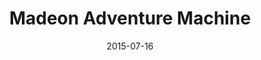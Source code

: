 ---
id: adventuremachine
layout: spotlight
collection: spotlight
type: spotlight
published: false

date: 2015-07-16
article:
  written_on: 2015-07-16
  updated_on: 2015-07-16
authors:
  - pbakaus

tags: 
- music
- promotion
scores:
  pagespeed:
      speed: 53
      ux: 90
  webpagetest:
      value: 33914
      result: http://www.webpagetest.org/result/150710_W2_CY/

title: "Madeon Adventure Machine"
link: http://www.madeon.fr/adventuremachine/
developer: ??? ???

description: "A clever promotion for Madeon's new album that is a fun drum machine."
pros: |
  The Adventure Machine is a really simple app, but it does its job quite well. By utilizing Web Audio and optionally Web Midi (yes – you can connect your own synthesizer!), the newly created loops that appear by the touch of a button sync perfectly, and the interface works well on mobile, especially when installed to homescreen.
cons: |
  Due to the precaching of all beats and loops, the load time on mobile 3G is abysmal (see WebPageTest score), ignoring gzip compression is lazy, and the touch targets are slightly too small for smaller screens.

interview:
  - question: Why the web?
    answer: |
      We wanted the project to available to as many people as possible all around the world. We also wanted as many people to interact with it as possible, so needed to remove every potential barrier to entry.
  - question: What worked really well during development?
    answer: |
      We used the Web MIDI API for the first time for this project. Interacting with a website using a MIDI instrument is an amazing feeling.
  - question: If you could have any API to improve your app, what would it be?
    answer: |
      For this web app, tbh, there are ways we could improve it, but there are already APIs we could use to help with this.
      
  - question: |
      What happened after launch?
    answer: |
      It got to #2 on the front page of reddit, and had almost half a million users within the first month. It also generated a substantial number of album sales and tour ticket purchases. It exceeded all hopes and expectations.
---